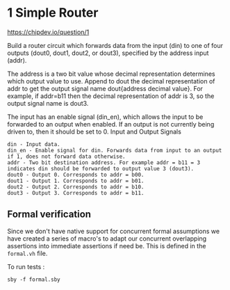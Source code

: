 # 1 Simple Router 

https://chipdev.io/question/1

Build a router circuit which forwards data from the input (din) to one of four outputs (dout0, dout1, dout2, or dout3), specified by the address input (addr).

The address is a two bit value whose decimal representation determines which output value to use. Append to dout the decimal representation of addr to get the output signal name dout{address decimal value}. For example, if addr=b11 then the decimal representation of addr is 3, so the output signal name is dout3.

The input has an enable signal (din_en), which allows the input to be forwarded to an output when enabled. If an output is not currently being driven to, then it should be set to 0.
Input and Output Signals

    din - Input data.
    din_en - Enable signal for din. Forwards data from input to an output if 1, does not forward data otherwise.
    addr - Two bit destination address. For example addr = b11 = 3 indicates din should be forwarded to output value 3 (dout3).
    dout0 - Output 0. Corresponds to addr = b00.
    dout1 - Output 1. Corresponds to addr = b01.
    dout2 - Output 2. Corresponds to addr = b10.
    dout3 - Output 3. Corresponds to addr = b11.

## Formal verification

Since we don't have native support for concurrent formal assumptions we have
created a series of macro's to adapt our concurrent overlapping assertions into
immediate assertions if need be. 
This is defined in the `formal.vh` file. 

To run tests :
```
sby -f formal.sby
```
